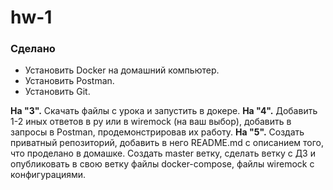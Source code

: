 # hw-1


### Сделано
- Установить Docker на домашний компьютер.
- Установить Postman.
- Установить Git.

**На "3".**
Скачать файлы с урока и запустить в докере.
**На "4".**
Добавить 1-2 иных ответов в py или в wiremock (на ваш выбор), добавить в запросы в Postman, продемонстрировав их работу.
**На "5".**
Создать приватный репозиторий, добавить в него README.md с описанием того, что проделано в домашке.
Создать master ветку, сделать ветку с ДЗ и опубликовать в свою ветку файлы docker-compose, файлы wiremock с конфигурациями.
